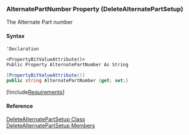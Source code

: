 ﻿### AlternatePartNumber Property (DeleteAlternatePartSetup)

The Alternate Part number

#### Syntax

```vbnet
'Declaration

<PropertyBitValueAttribute()>
Public Property AlternatePartNumber As String
```

```csharp
[PropertyBitValueAttribute()]
public string AlternatePartNumber {get; set;}
```

[!include[Requirements](../partials/requirements.md)]

#### Reference

[DeleteAlternatePartSetup Class](FChoice.Toolkits.Clarify~FChoice.Toolkits.Clarify.Logistics.DeleteAlternatePartSetup.md)  
[DeleteAlternatePartSetup Members](FChoice.Toolkits.Clarify~FChoice.Toolkits.Clarify.Logistics.DeleteAlternatePartSetup_members.md)